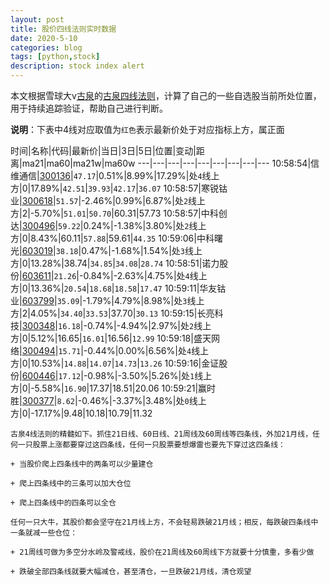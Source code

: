 ```yaml
---
layout: post
title: 股价四线法则实时数据
date: 2020-5-10
categories: blog
tags: [python,stock]
description: stock index alert
---
```



本文根据雪球大v[古泉](https://xueqiu.com/u/7148646888)的[古泉四线法则](https://xueqiu.com/7148646888/130498192)，计算了自己的一些自选股当前所处位置，用于持续追踪验证，帮助自己进行判断。

**说明**：下表中4线对应取值为`红色`表示最新价处于对应指标上方，属正面

时间|名称|代码|最新价|当日|3日|5日|位置|变动|距离|ma21|ma60|ma21w|ma60w
---|---|---|---|---|---|---|---|---
10:58:54|信维通信|[300136](https://xueqiu.com/S/SZ300136)|`47.17`|0.51%|8.99%|17.29%|处`4`线上方|0|17.89%|`42.51`|`39.93`|`42.17`|`36.07`
10:58:57|寒锐钴业|[300618](https://xueqiu.com/S/SZ300618)|`51.57`|-2.46%|0.99%|6.87%|处`2`线上方|2|-5.70%|`51.01`|`50.70`|60.31|57.73
10:58:57|中科创达|[300496](https://xueqiu.com/S/SZ300496)|`59.22`|0.24%|-1.38%|3.80%|处`2`线上方|0|8.43%|60.11|`57.88`|59.61|`44.35`
10:59:06|中科曙光|[603019](https://xueqiu.com/S/SH603019)|`38.18`|0.47%|-1.68%|1.54%|处`3`线上方|0|13.28%|38.74|`34.85`|`34.08`|`28.74`
10:58:51|诺力股份|[603611](https://xueqiu.com/S/SH603611)|`21.26`|-0.84%|-2.63%|4.75%|处`4`线上方|0|13.36%|`20.54`|`18.68`|`18.58`|`17.47`
10:59:11|华友钴业|[603799](https://xueqiu.com/S/SH603799)|`35.09`|-1.79%|4.79%|8.98%|处`3`线上方|2|4.05%|`34.40`|`33.53`|37.70|`30.13`
10:59:15|长亮科技|[300348](https://xueqiu.com/S/SZ300348)|`16.18`|-0.74%|-4.94%|2.97%|处`2`线上方|0|5.12%|16.65|`16.01`|16.56|`12.99`
10:59:18|盛天网络|[300494](https://xueqiu.com/S/SZ300494)|`15.71`|-0.44%|0.00%|6.56%|处`4`线上方|0|10.53%|`14.88`|`14.07`|`14.73`|`13.26`
10:59:16|金证股份|[600446](https://xueqiu.com/S/SH600446)|`17.12`|-0.98%|-3.50%|5.26%|处`1`线上方|0|-5.58%|`16.90`|17.37|18.51|20.06
10:59:21|赢时胜|[300377](https://xueqiu.com/S/SZ300377)|`8.62`|-0.46%|-3.37%|3.48%|处`0`线上方|0|-17.17%|9.48|10.18|10.79|11.32

```
古泉4线法则的精髓如下。抓住21日线、60日线、21周线及60周线等四条线，外加21月线，任何一只股票上涨都要穿过这四条线，任何一只股票要想爆雷也要先下穿过这四条线：

+ 当股价爬上四条线中的两条可以少量建仓

+ 爬上四条线中的三条可以加大仓位

+ 爬上四条线中的四条可以全仓

任何一只大牛，其股价都会坚守在21月线上方，不会轻易跌破21月线；相反，每跌破四条线中一条就减一些仓位：

+ 21周线可做为多空分水岭及警戒线，股价在21周线及60周线下方就要十分慎重，多看少做

+ 跌破全部四条线就要大幅减仓，甚至清仓，一旦跌破21月线，清仓观望
```